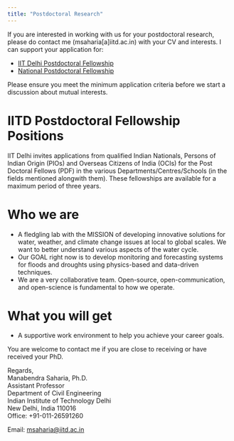 ```yaml
---
title: "Postdoctoral Research"
---
```


If you are interested in working with us for your postdoctoral research, please do contact me (msaharia[a]iitd.ac.in) with your CV and interests. I can support your application for:

* [IIT Delhi Postdoctoral Fellowship](http://old.iitd.ac.in/content/post-doctoral-fellows-pdf)
* [National Postdoctoral Fellowship](http://www.serb.gov.in/npdf.php)

Please ensure you meet the minimum application criteria before we start a discussion about mutual interests.

# IITD Postdoctoral Fellowship Positions
IIT Delhi invites applications from qualified Indian Nationals, Persons of Indian Origin (PIOs) and Overseas Citizens of India (OCIs) for the Post Doctoral Fellows (PDF) in the various Departments/Centres/Schools (in the fields mentioned alongwith them). These fellowships are available for a maximum period of three years. 

# Who we are
* A fledgling lab with the MISSION of developing innovative solutions for water, weather, and climate change issues at local to global scales. We want to better understand various aspects of the water cycle.
* Our GOAL right now is to develop monitoring and forecasting systems for floods and droughts using physics-based and data-driven techniques.
* We are a very collaborative team.  Open-source, open-communication, and open-science is fundamental to how we operate.

# What you will get
* A supportive work environment to help you achieve your career goals.

You are welcome to contact me if you are close to receiving or have received your PhD. 

Regards,   
Manabendra Saharia, Ph.D.   
Assistant Professor            
Department of Civil Engineering  
Indian Institute of Technology Delhi  
New Delhi, India 110016   
Office: +91-011-26591260

Email: msaharia@iitd.ac.in  
